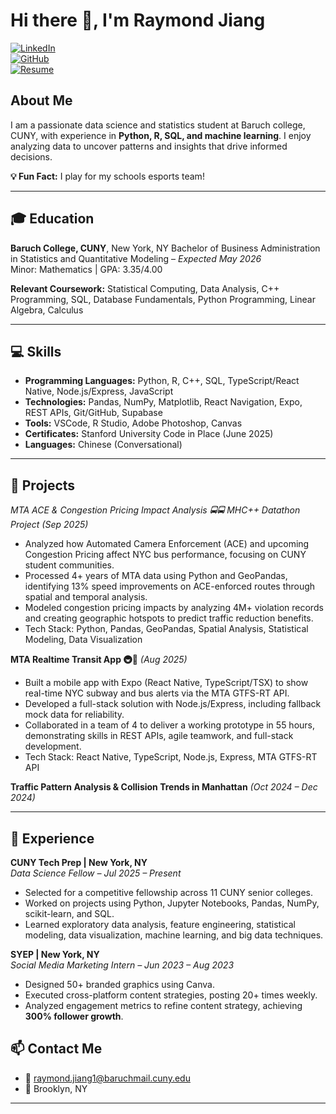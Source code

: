 # Hi there 👋, I'm Raymond Jiang

[![LinkedIn](https://img.shields.io/badge/LinkedIn-0A66C2?style=for-the-badge&logo=linkedin&logoColor=white)](https://www.linkedin.com/in/raymond-jiang-599b182b0/)  
[![GitHub](https://img.shields.io/badge/GitHub-181717?style=for-the-badge&logo=github&logoColor=white)](https://github.com/rayj1981)  
[![Resume](https://img.shields.io/badge/Resume-PDF-red?style=for-the-badge)](Assets/Resume.pdf)  


## About Me
I am a passionate data science and statistics student at Baruch college, CUNY, with experience in **Python, R, SQL, and machine learning**. I enjoy analyzing data to uncover patterns and insights that drive informed decisions.  

**💡 Fun Fact:** I play for my schools esports team!

---

## 🎓 Education
**Baruch College, CUNY**, New York, NY
Bachelor of Business Administration in Statistics and Quantitative Modeling – *Expected May 2026*  
Minor: Mathematics | GPA: 3.35/4.00  

**Relevant Coursework:** Statistical Computing, Data Analysis, C++ Programming, SQL, Database Fundamentals, Python Programming, Linear Algebra, Calculus  

---

## 💻 Skills
- **Programming Languages:** Python, R, C++, SQL, TypeScript/React Native, Node.js/Express, JavaScript
- **Technologies:** Pandas, NumPy, Matplotlib, React Navigation, Expo, REST APIs, Git/GitHub, Supabase
- **Tools:** VSCode, R Studio, Adobe Photoshop, Canvas
- **Certificates:** Stanford University Code in Place (June 2025)  
- **Languages:** Chinese (Conversational)  

---

## 📂 Projects
**MTA ACE & Congestion Pricing Impact Analysis 🚍🚍* MHC++ Datathon Project (Sep 2025)*

- Analyzed how Automated Camera Enforcement (ACE) and upcoming Congestion Pricing affect NYC bus performance, focusing on CUNY student communities.
- Processed 4+ years of MTA data using Python and GeoPandas, identifying 13% speed improvements on ACE-enforced routes through spatial and temporal analysis.
- Modeled congestion pricing impacts by analyzing 4M+ violation records and creating geographic hotspots to predict traffic reduction benefits.
- Tech Stack: Python, Pandas, GeoPandas, Spatial Analysis, Statistical Modeling, Data Visualization
  
**MTA Realtime Transit App 🚇🚌** *(Aug 2025)*  
- Built a mobile app with Expo (React Native, TypeScript/TSX) to show real-time NYC subway and bus alerts via the MTA GTFS-RT API. 
- Developed a full-stack solution with Node.js/Express, including fallback mock data for reliability.
- Collaborated in a team of 4 to deliver a working prototype in 55 hours, demonstrating skills in REST APIs, agile teamwork, and full-stack development.
- Tech Stack: React Native, TypeScript, Node.js, Express, MTA GTFS-RT API

  
**Traffic Pattern Analysis & Collision Trends in Manhattan** *(Oct 2024 – Dec 2024)*  


---

## 💼 Experience

**CUNY Tech Prep | New York, NY**  
*Data Science Fellow – Jul 2025 – Present*  
- Selected for a competitive fellowship across 11 CUNY senior colleges.  
- Worked on projects using Python, Jupyter Notebooks, Pandas, NumPy, scikit-learn, and SQL.  
- Learned exploratory data analysis, feature engineering, statistical modeling, data visualization, machine learning, and big data techniques.  

**SYEP | New York, NY**  
*Social Media Marketing Intern – Jun 2023 – Aug 2023*  
- Designed 50+ branded graphics using Canva.  
- Executed cross-platform content strategies, posting 20+ times weekly.  
- Analyzed engagement metrics to refine content strategy, achieving **300% follower growth**.  

## 📫 Contact Me
- 📧 raymond.jiang1@baruchmail.cuny.edu  
- 📍 Brooklyn, NY  

---


